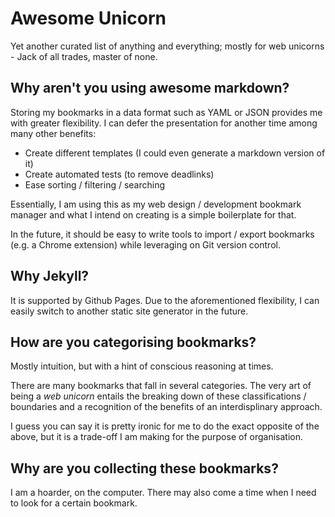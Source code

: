 Awesome Unicorn
===============

Yet another curated list of anything and everything; mostly for web unicorns - Jack of all trades, master of none.


Why aren't you using awesome markdown?
--------------------------------------

Storing my bookmarks in a data format such as YAML or JSON provides me with greater flexibility. I can defer the presentation for another time among many other benefits:

- Create different templates (I could even generate a markdown version of it)
- Create automated tests (to remove deadlinks)
- Ease sorting / filtering / searching

Essentially, I am using this as my web design / development bookmark manager and what I intend on creating is a simple boilerplate for that.

In the future, it should be easy to write tools to import / export bookmarks (e.g. a Chrome extension) while leveraging on Git version control.


Why Jekyll?
-----------

It is supported by Github Pages. Due to the aforementioned flexibility, I can easily switch to another static site generator in the future.


How are you categorising bookmarks?
-----------------------------------

Mostly intuition, but with a hint of conscious reasoning at times.

There are many bookmarks that fall in several categories. The very art of being a _web unicorn_ entails the breaking down of these classifications / boundaries and a recognition of the benefits of an interdisplinary approach.

I guess you can say it is pretty ironic for me to do the exact opposite of the above, but it is a trade-off I am making for the purpose of organisation.


Why are you collecting these bookmarks?
---------------------------------------

I am a hoarder, on the computer. There may also come a time when I need to look for a certain bookmark.
